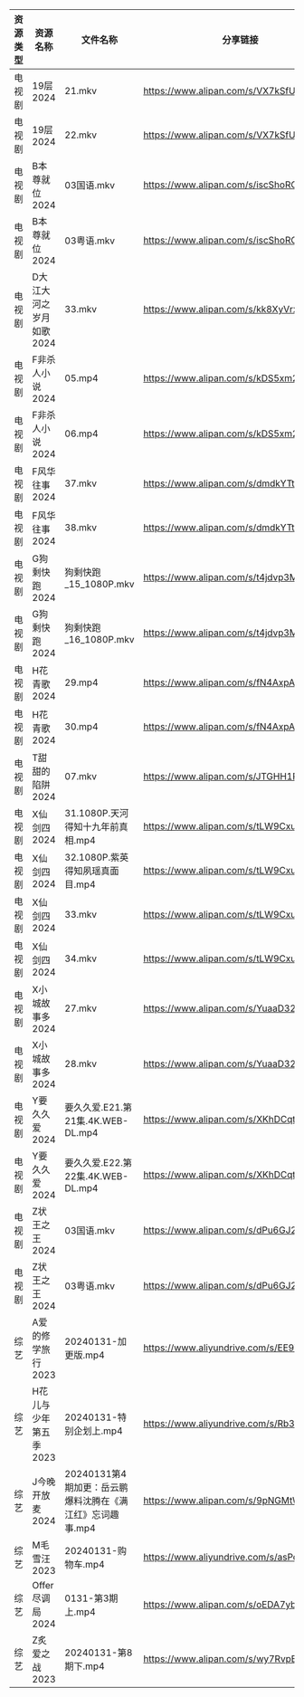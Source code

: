 | 资源类型 | 资源名称           | 文件名称                                | 分享链接                                      | 更新时间                |
| ---- | -------------- | ----------------------------------- | ----------------------------------------- | ------------------- |
| 电视剧  | 19层2024        | 21.mkv                              | https://www.alipan.com/s/VX7kSfUrC77      | 2024-02-01 08:32:04 |
| 电视剧  | 19层2024        | 22.mkv                              | https://www.alipan.com/s/VX7kSfUrC77      | 2024-02-01 08:32:03 |
| 电视剧  | B本尊就位2024      | 03国语.mkv                            | https://www.alipan.com/s/iscShoRGDMu      | 2024-02-01 08:32:07 |
| 电视剧  | B本尊就位2024      | 03粤语.mkv                            | https://www.alipan.com/s/iscShoRGDMu      | 2024-02-01 08:32:06 |
| 电视剧  | D大江大河之岁月如歌2024 | 33.mkv                              | https://www.alipan.com/s/kk8XyVrxQx8      | 2024-02-01 08:32:09 |
| 电视剧  | F非杀人小说2024     | 05.mp4                              | https://www.alipan.com/s/kDS5xm2yovT      | 2024-02-01 08:32:12 |
| 电视剧  | F非杀人小说2024     | 06.mp4                              | https://www.alipan.com/s/kDS5xm2yovT      | 2024-02-01 08:32:12 |
| 电视剧  | F风华往事2024      | 37.mkv                              | https://www.alipan.com/s/dmdkYTtDwPZ      | 2024-02-01 08:32:15 |
| 电视剧  | F风华往事2024      | 38.mkv                              | https://www.alipan.com/s/dmdkYTtDwPZ      | 2024-02-01 08:32:15 |
| 电视剧  | G狗剩快跑2024      | 狗剩快跑_15_1080P.mkv                   | https://www.alipan.com/s/t4jdvp3MKp5      | 2024-02-01 00:05:14 |
| 电视剧  | G狗剩快跑2024      | 狗剩快跑_16_1080P.mkv                   | https://www.alipan.com/s/t4jdvp3MKp5      | 2024-02-01 00:05:14 |
| 电视剧  | H花青歌2024       | 29.mp4                              | https://www.alipan.com/s/fN4AxpAdDkx      | 2024-02-01 00:05:17 |
| 电视剧  | H花青歌2024       | 30.mp4                              | https://www.alipan.com/s/fN4AxpAdDkx      | 2024-02-01 00:05:17 |
| 电视剧  | T甜甜的陷阱2024     | 07.mkv                              | https://www.alipan.com/s/JTGHH1RF4yq      | 2024-02-01 08:32:23 |
| 电视剧  | X仙剑四2024       | 31.1080P.天河得知十九年前真相.mp4             | https://www.alipan.com/s/tLW9CxuudoU      | 2024-02-01 08:32:26 |
| 电视剧  | X仙剑四2024       | 32.1080P.紫英得知夙瑶真面目.mp4              | https://www.alipan.com/s/tLW9CxuudoU      | 2024-02-01 08:32:26 |
| 电视剧  | X仙剑四2024       | 33.mkv                              | https://www.alipan.com/s/tLW9CxuudoU      | 2024-02-01 08:32:25 |
| 电视剧  | X仙剑四2024       | 34.mkv                              | https://www.alipan.com/s/tLW9CxuudoU      | 2024-02-01 08:32:25 |
| 电视剧  | X小城故事多2024     | 27.mkv                              | https://www.alipan.com/s/YuaaD324rdg      | 2024-02-01 08:32:29 |
| 电视剧  | X小城故事多2024     | 28.mkv                              | https://www.alipan.com/s/YuaaD324rdg      | 2024-02-01 08:32:29 |
| 电视剧  | Y要久久爱2024      | 要久久爱.E21.第21集.4K.WEB-DL.mp4         | https://www.alipan.com/s/XKhDCqtFDft      | 2024-02-01 00:05:30 |
| 电视剧  | Y要久久爱2024      | 要久久爱.E22.第22集.4K.WEB-DL.mp4         | https://www.alipan.com/s/XKhDCqtFDft      | 2024-02-01 00:05:30 |
| 电视剧  | Z状王之王2024      | 03国语.mkv                            | https://www.alipan.com/s/dPu6GJ2JtTC      | 2024-02-01 08:32:32 |
| 电视剧  | Z状王之王2024      | 03粤语.mkv                            | https://www.alipan.com/s/dPu6GJ2JtTC      | 2024-02-01 08:32:32 |
| 综艺   | A爱的修学旅行2023    | 20240131-加更版.mp4                    | https://www.aliyundrive.com/s/EE9WNi94Ftz | 2024-02-01 00:05:41 |
| 综艺   | H花儿与少年第五季2023  | 20240131-特别企划上.mp4                  | https://www.aliyundrive.com/s/Rb3k2hgSjHJ | 2024-02-01 00:05:53 |
| 综艺   | J今晚开放麦2024     | 20240131第4期加更：岳云鹏爆料沈腾在《满江红》忘词趣事.mp4 | https://www.alipan.com/s/9pNGMtWEhLU      | 2024-02-01 00:05:56 |
| 综艺   | M毛雪汪2023       | 20240131-购物车.mp4                    | https://www.aliyundrive.com/s/asPqfgPRqAg | 2024-02-01 00:06:08 |
| 综艺   | Offer尽调局2024   | 0131-第3期上.mp4                       | https://www.alipan.com/s/oEDA7ybXk4e      | 2024-02-01 00:06:15 |
| 综艺   | Z炙爱之战2023      | 20240131-第8期下.mp4                   | https://www.alipan.com/s/wy7RvpBvLX7      | 2024-02-01 00:06:48 |

